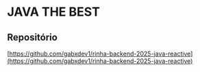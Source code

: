 # JAVA THE BEST

## Repositório
[https://github.com/gabxdev1/rinha-backend-2025-java-reactive](https://github.com/gabxdev1/rinha-backend-2025-java-reactive)